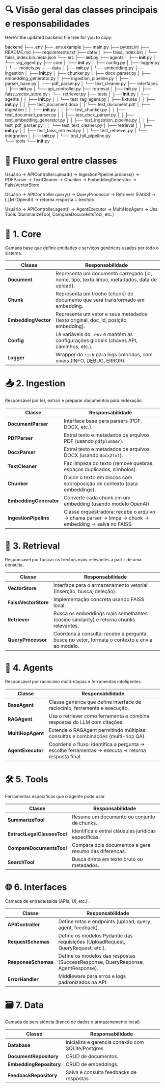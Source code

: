 
# 🔍 Visão geral das classes principais e responsabilidades

Here's the updated backend file tree for you to copy:

backend
├── .env
├── .env.example
├── main.py
├── pytest.ini
├── README.md
├── requirements.txt
├── data/
│   ├── faiss_index.bin
│   └── faiss_index.bin.meta.json
└── src
├── __init__.py
├── agents
│   ├── __init__.py
│   └── rag_agent.py
├── core
│   ├── __init__.py
│   ├── config.py
│   ├── logger.py
│   └── models.py
├── data
│   ├── __init__.py
│   └── embedding.py
├── ingestion
│   ├── __init__.py
│   ├── chunker.py
│   ├── docx_parser.py
│   ├── embedding_generator.py
│   ├── ingestion_pipeline.py
│   ├── parser_base.py
│   ├── pdf_parser.py
│   └── text_cleaner.py
├── interfaces
│   ├── __init__.py
│   └── api_controller.py
├── retrieval
│   ├── __init__.py
│   ├── faiss_vector_store.py
│   └── retriever.py
├── tests
│   ├── __init__.py
│   ├── agents
│   │   ├── __init__.py
│   │   └── test_rag_agent.py
│   ├── fixtures
│   │   ├── __init__.py
│   │   ├── test_document.docx
│   │   └── test_document.pdf
│   ├── ingestion
│   │   ├── __init__.py
│   │   ├── test_chunker.py
│   │   ├── test_document_parser.py
│   │   ├── test_docx_parser.py
│   │   ├── test_embedding_generator.py
│   │   ├── test_ingestion_pipeline.py
│   │   ├── test_pdf_parser.py
│   │   └── test_text_cleaner.py
│   ├── retrieval
│   │   ├── __init__.py
│   │   ├── test_faiss_retrieval.py
│   │   └── test_retriever.py
│   └── integration
│       ├── __init__.py
│       └── test_full_pipeline.py  
└── tools
└── __init__.py

# 🔄 Fluxo geral entre classes

Usuário → APIController.upload()
        → IngestionPipeline.process()
            → PDFParser → TextCleaner → Chunker → EmbeddingGenerator → FaissVectorStore

Usuário → APIController.query()
        → QueryProcessor
            → Retriever (FAISS)
            → LLM (OpenAI)
            → retorna resposta + trechos

Usuário → APIController.agent()
        → AgentExecutor
            → MultiHopAgent
                → Usa Tools (SummarizeTool, CompareDocumentsTool, etc.)

# 🧩 1. Core

Camada base que define entidades e serviços genéricos usados por todo o sistema.

| Classe              | Responsabilidade                                                                            |
| ------------------- | ------------------------------------------------------------------------------------------- |
| **Document**        | Representa um documento carregado (id, nome, tipo, texto limpo, metadados, data de upload). |
| **Chunk**           | Representa um trecho (chunk) do documento que será transformado em embedding.               |
| **EmbeddingVector** | Representa um vetor e seus metadados (texto original, doc_id, posição, embedding).          |
| **Config**          | Lê variáveis do `.env` e mantém as configurações globais (chaves API, caminhos, etc.).      |
| **Logger**          | Wrapper do `rich` para logs coloridos, com níveis (INFO, DEBUG, ERROR).                     |

# 📥 2. Ingestion

Responsável por ler, extrair e preparar documentos para indexação.

| Classe                 | Responsabilidade                                                                                    |
| ---------------------- | --------------------------------------------------------------------------------------------------- |
| **DocumentParser**     | Interface base para parsers (PDF, DOCX, etc.).                                                      |
| **PDFParser**          | Extrai texto e metadados de arquivos PDF (usando `pdfplumber`).                                     |
| **DocxParser**         | Extrai texto e metadados de arquivos DOCX (usando `docx2txt`).                                      |
| **TextCleaner**        | Faz limpeza do texto (remove quebras, espaços duplicados, símbolos).                                |
| **Chunker**            | Divide o texto em blocos com sobreposição de contexto (para embeddings).                            |
| **EmbeddingGenerator** | Converte cada chunk em um embedding (usando modelo OpenAI).                                         |
| **IngestionPipeline**  | Classe orquestradora: recebe o arquivo → chama parser → limpa → chunk → embedding → salva no FAISS. |

# 🧠 3. Retrieval

Responsável por buscar os trechos mais relevantes a partir de uma consulta.

| Classe               | Responsabilidade                                                                              |
| -------------------- | --------------------------------------------------------------------------------------------- |
| **VectorStore**      | Interface para o armazenamento vetorial (inserção, busca, deleção).                           |
| **FaissVectorStore** | Implementação concreta usando FAISS local.                                                    |
| **Retriever**        | Busca os embeddings mais semelhantes (cosine similarity) e retorna chunks relevantes.         |
| **QueryProcessor**   | Coordena a consulta: recebe a pergunta, busca no vetor, formata o contexto e envia ao modelo. |

# 🤖 4. Agents

Responsável por raciocínio multi-etapas e ferramentas inteligentes.

| Classe            | Responsabilidade                                                                                  |
| ----------------- | ------------------------------------------------------------------------------------------------- |
| **BaseAgent**     | Classe genérica que define interface de raciocínio, ferramenta e execução.                        |
| **RAGAgent**      | Usa o retriever como ferramenta e combina respostas do LLM com citações.                          |
| **MultiHopAgent** | Extende o RAGAgent permitindo múltiplas consultas e combinações (multi-hop QA).                   |
| **AgentExecutor** | Coordena o fluxo: identifica a pergunta → escolhe ferramentas → executa → retorna resposta final. |

# 🛠️ 5. Tools

Ferramentas específicas que o agente pode usar.

| Classe                      | Responsabilidade                                      |
| --------------------------- | ----------------------------------------------------- |
| **SummarizeTool**           | Resume um documento ou conjunto de chunks.            |
| **ExtractLegalClausesTool** | Identifica e extrai cláusulas jurídicas específicas.  |
| **CompareDocumentsTool**    | Compara dois documentos e gera resumo das diferenças. |
| **SearchTool**              | Busca direta em texto bruto ou metadados.             |

# 🌐 6. Interfaces

Camada de entrada/saída (APIs, UI, etc.).

| Classe              | Responsabilidade                                                                 |
| ------------------- | -------------------------------------------------------------------------------- |
| **APIController**   | Define rotas e endpoints (upload, query, agent, feedback).                       |
| **RequestSchemas**  | Define os modelos Pydantic das requisições (UploadRequest, QueryRequest, etc.).  |
| **ResponseSchemas** | Define os modelos das respostas (SuccessResponse, QueryResponse, AgentResponse). |
| **ErrorHandler**    | Middleware para erros e logs padronizados na API.                                |

# 🗃️ 7. Data

Camada de persistência (banco de dados e armazenamento local).

| Classe                  | Responsabilidade                                   |
| ----------------------- | -------------------------------------------------- |
| **Database**            | Inicializa e gerencia conexão com SQLite/Postgres. |
| **DocumentRepository**  | CRUD de documentos.                                |
| **EmbeddingRepository** | CRUD de embeddings.                                |
| **FeedbackRepository**  | Salva e consulta feedbacks de respostas.           |